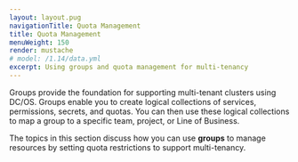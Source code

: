 ```yaml
---
layout: layout.pug
navigationTitle: Quota Management
title: Quota Management
menuWeight: 150
render: mustache
# model: /1.14/data.yml
excerpt: Using groups and quota management for multi-tenancy
---
```

Groups provide the foundation for supporting multi-tenant clusters using DC/OS. Groups enable you to create logical collections of services, permissions, secrets, and quotas. You can then use these logical collections to map a group to a specific team, project, or Line of Business.

The topics in this section discuss how you can use **groups** to manage resources by setting quota restrictions to support multi-tenancy.
<!--
# Quotas
You can define a **quota** to specify the maximum resources that the services in a group can use. Once the limit is reached, no new services or scaling up of existing services is allowed.

Quota in DC/OS is built on top of the [Quota Limits](https://mesos.apache.org/documentation/latest/quota/) primitive in Apache Mesos. Specifically, the quota set on a DC/OS group (for example, "/dev") is translated to setting the quota limit on the corresponding resource role in Mesos (for example, "dev"). Additionally, services launched inside a given group are configured to use the resources allocated to the **group role** (for example, "dev"), so that their resource consumption can be limited by the quota defined.

## Prerequisites

* [DC/OS CLI installed and configured](/1.14/cli/).
* Sufficient [permissions](/1.14/security/ent/perms-reference) to manage quota (Enterprise DC/OS only).

    Quota management operations are typically done by the cluster administrator.

# Creating a group

You should set the `enforceRole=true` property on a group to ensure that any new services launched in a group are properly limited by quota.

```bash
dcos marathon group add --id /dev. # If the group doesn't exist
dcos marathon group update /dev enforeceRole=true
```

In future versions of DC/OS, this property will be set to `true` automatically.

# Setting quota

To set quota for the first time on a group, use the following command:

```bash
dcos quota create dev --cpu 10 --mem 1024
```

# Viewing quota
To view quota limits and consumption of a group, use the following command:

```bash
dcos quota get dev
```

You can also view quota information in the DC/OS UI by going to the Quota tab in the **Services** view.

# Updating quota
For updating existing quota on a group, use the following command:

```bash
dcos quota update dev --cpu 20 --me, 2048
```

# Deleting quota
To delete existing quota from a group, use the following command:

```bash
dcos quota delete dev
```

Note that deleting quota doesn't affect any running services inside the group. Services will keep running, but they won't be limited by quota anymore.

# Deploying services
Once quota is set on a group by an administrator, regular users can simply deploy their services in a group as usual. If the `enforceRole` property is set on the group, the service will be automatically configured to use the group role and hence limited by the quota. If the property is not set, but users want their service be limited by a quota, they can configure their service with the group role manually.

# Migrating services

For backwards compatibility, any existing and new groups will have `enforceRole` property set to false. Consequently, existing or new services launched in such groups continue to use their legacy role (actual role depends on the service) instead of the group role.

To migrate a stateless service that uses a legacy role to a group role, a user can simply reconfigure the role of the service to group role and do an update.

For example:

```bash
dcos marathon app update my-app role=dev
```

To migrate a stateful service (for example, DC/OS Kafka, DC/OS Cassandra), a user has to update the role of the service and run a `pod replace` command for each of the corresponding pods. Note that the `pod replace` command causes local persistent data to be lost.

Before running the `pod replace` command:

1. Create a backup of the cluster state.
1. Ensure replication of underlying service can handle data loss of one node at a time.
1. Update the service role by running the following command:

    ```bash
    dcos kafka --name=/<group>/kafka update start --package-version="<version-supporting-group-role>"
    ```

After you complete the previous steps, run the following command for each pod:

```bash
dcos kafka --name=/<group>/kafka pod replace <pod-name>
```

# Limitations

* You can only set quota on top-level groups (for example, "/dev") but not on nested groups ("/dev/foo").
* Services running in the root group (for example, /app) are not enforced by quota.
* Not all of the Catalog services are enforced by quota. Refer to the specific service documentation for details.
* Jobs are not enforced by quota.
* Migrating stateful services cannot be done without incurring data loss.

# Additional resources
You can use the following additional resources to learn more about using quota limits:

- [Mesos API](https://mesos.apache.org/documentation/latest/quota/)
-->
